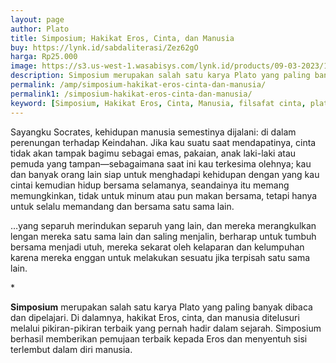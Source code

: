 ```yaml
---
layout: page
author: Plato
title: Simposium; Hakikat Eros, Cinta, dan Manusia
buy: https://lynk.id/sabdaliterasi/Zez62gO
harga: Rp25.000
image: https://s3.us-west-1.wasabisys.com/lynk.id/products/09-03-2023/1678363960258_1066786
description: Simposium merupakan salah satu karya Plato yang paling banyak dibaca dan dipelajari. Di dalamnya, hakikat Eros, cinta, dan manusia ditelusuri melalui.
permalink: /amp/simposium-hakikat-eros-cinta-dan-manusia/
permalink1: /simposium-hakikat-eros-cinta-dan-manusia/
keyword: [Simposium, Hakikat Eros, Cinta, Manusia, filsafat cinta, plato tentang cinta]
---
```

<p>Sayangku Socrates, kehidupan manusia semestinya dijalani: di dalam perenungan terhadap Keindahan. Jika kau suatu saat mendapatinya, cinta tidak akan tampak bagimu sebagai emas, pakaian, anak laki-laki atau pemuda yang tampan—sebagaimana saat ini kau terkesima olehnya; kau dan banyak orang lain siap untuk menghadapi kehidupan dengan yang kau cintai kemudian hidup bersama selamanya, seandainya itu memang memungkinkan, tidak untuk minum atau pun makan bersama, tetapi hanya untuk selalu memandang dan bersama satu sama lain.</p><p>…yang separuh merindukan separuh yang lain, dan mereka merangkulkan lengan mereka satu sama lain dan saling menjalin, berharap untuk tumbuh bersama menjadi utuh, mereka sekarat oleh kelaparan dan kelumpuhan karena mereka enggan untuk melakukan sesuatu jika terpisah satu sama lain.</p><p>*</p><p><strong>Simposium</strong> merupakan salah satu karya Plato yang paling banyak dibaca dan dipelajari. Di dalamnya, hakikat Eros, cinta, dan manusia ditelusuri melalui pikiran-pikiran terbaik yang pernah hadir dalam sejarah. Simposium berhasil memberikan pemujaan terbaik kepada Eros dan menyentuh sisi terlembut dalam diri manusia.</p>
